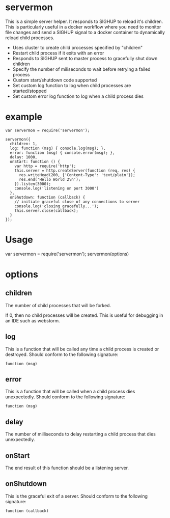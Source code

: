 # servermon
This is a simple server helper. It responds to SIGHUP to reload it's children. This is particularly useful in a docker workflow where you need to monitor file changes and send a SIGHUP signal to a docker container to dynamically reload child processes.

* Uses cluster to create child processes specified by "children"
* Restart child process if it exits with an error
* Responds to SIGHUP sent to master process to gracefully shut down children
* Specify the number of miliseconds to wait before retrying a failed process
* Custom start/shutdown code supported
* Set custom log function to log when child processes are started/stopped
* Set custom error log function to log when a child process dies

# example
    var servermon = require('servermon');
    
    servermon({
      children: 1,
      log: function (msg) { console.log(msg); },
      error: function (msg) { console.error(msg); },
      delay: 1000,
      onStart: function () {
        var http = require('http');
        this.server = http.createServer(function (req, res) {
          res.writeHead(200, {'Content-Type': 'text/plain'});
          res.end('Hello World 2\n');
        }).listen(3000);
        console.log('listening on port 3000')
      },
      onShutdown: function (callback) {
        // initiate graceful close of any connections to server
        console.log('closing gracefully...');
        this.server.close(callback);
      }
    });

# Usage

var servermon = require('servermon');
servermon(options)

# options

## children
The number of child processes that will be forked.

If 0, then no child processes will be created. This is useful for debugging in an IDE such as webstorm.

## log
This is a function that will be called any time a child process is created or destroyed. Should conform to the following signature:

    function (msg)

## error
This is a function that will be called when a child process dies unexpectedly. Should conform to the following signature:

    function (msg)

## delay
The number of milliseconds to delay restarting a child process that dies unexpectedly.

## onStart
The end result of this function should be a listening server.

## onShutdown
This is the graceful exit of a server.  Should conform to the following signature:

    function (callback)
